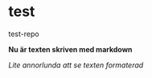 # test
test-repo

**Nu är texten skriven med markdown**

*Lite annorlunda att se texten formaterad*
